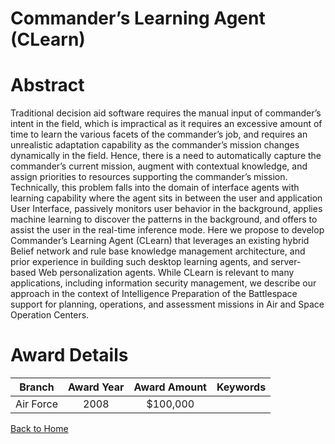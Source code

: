 
Commander’s Learning Agent (CLearn)
===================================

# Abstract


Traditional decision aid software requires the manual input of commander’s intent in the field, which is impractical as it requires an excessive amount of time to learn the various facets of the commander’s job, and requires an unrealistic adaptation capability as the commander’s mission changes dynamically in the field. Hence, there is a need to automatically capture the commander’s current mission, augment with contextual knowledge, and assign priorities to resources supporting the commander’s mission. Technically, this problem falls into the domain of interface agents with learning capability where the agent sits in between the user and application User Interface, passively monitors user behavior in the background, applies machine learning to discover the patterns in the background, and offers to assist the user in the real-time inference mode. Here we propose to develop Commander’s Learning Agent (CLearn) that leverages an existing hybrid Belief network and rule base knowledge management architecture, and prior experience in building such desktop learning agents, and server-based Web personalization agents. While CLearn is relevant to many applications, including information security management, we describe our approach in the context of Intelligence Preparation of the Battlespace support for planning, operations, and assessment missions in Air and Space Operation Centers.  

# Award Details

|Branch|Award Year|Award Amount|Keywords|
| :---: | :---: | :---: | :---: |
|Air Force|2008|$100,000||
  
  


[Back to Home](https://github.com/chrischow/dod_sbir_awards#1308)